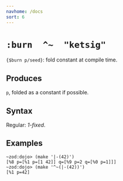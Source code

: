 ```yaml
---
navhome: /docs
sort: 6
---
```


# `:burn  ^~  "ketsig"`

`{$burn p/seed}`: fold constant at compile time.

## Produces

`p`, folded as a constant if possible.

## Syntax

Regular: *1-fixed*.

## Examples

```
~zod:dojo> (make '|-(42)')
[%8 p=[%1 p=[1 42]] q=[%9 p=2 q=[%0 p=1]]]
~zod:dojo> (make '^~(|-(42))')
[%1 p=42]
```
